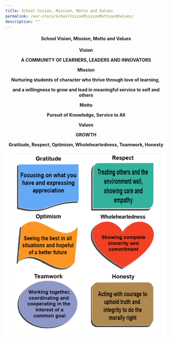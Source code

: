 ```yaml
---
title: School Vision, Mission, Motto and Values
permalink: /our-story/SchoolVisionMissionMottoandValues/
description: ""
---
```

#### <center> School Vision, Mission, Motto and Values </center>




<center> <b>Vision<b><br>
 

A COMMUNITY OF LEARNERS, LEADERS AND INNOVATORS

  

<b>Mission<b><br>

Nurturing students of character who thrive through love of learning, 

and a willingness to grow and lead in meaningful service to self and others

  

<center><b>Motto<b><br>

Pursuit of Knowledge, Service to All

  

<b>Values<b><br>
	
GROWTH<center>
	
Gratitude, Respect, Optimism, Wholeheartedness, Teamwork, Honesty
	
<img style="width:%" src="/images/SS%20YCK.png">